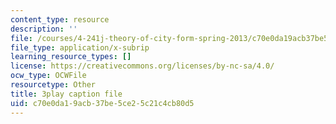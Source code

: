 ```yaml
---
content_type: resource
description: ''
file: /courses/4-241j-theory-of-city-form-spring-2013/c70e0da19acb37be5ce25c21c4cb80d5_wOR8XgKnWZA.srt
file_type: application/x-subrip
learning_resource_types: []
license: https://creativecommons.org/licenses/by-nc-sa/4.0/
ocw_type: OCWFile
resourcetype: Other
title: 3play caption file
uid: c70e0da1-9acb-37be-5ce2-5c21c4cb80d5
---
```

